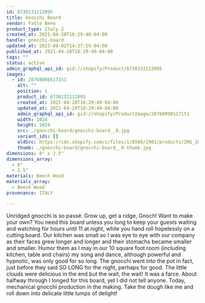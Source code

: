 ```yaml
---
id: 6730131112095
title: Gnocchi Board
vendor: Fatto Bene
product_type: Italy 2
created_at: 2021-04-28T10:29:40-04:00
handle: gnocchi-board
updated_at: 2023-08-02T14:37:59-04:00
published_at: 2021-04-28T10:29:40-04:00
tags: ""
status: active
admin_graphql_api_id: gid://shopify/Product/6730131112095
images:
  - id: 28768098517151
    alt: ""
    position: 1
    product_id: 6730131112095
    created_at: 2021-04-28T10:29:40-04:00
    updated_at: 2021-04-28T10:29:40-04:00
    admin_graphql_api_id: gid://shopify/ProductImage/28768098517151
    width: 1024
    height: 1024
    src: ./gnocchi-board/gnocchi-board__0.jpg
    variant_ids: []
    oldSrc: https://cdn.shopify.com/s/files/1/0589/2901/products/IMG_20190514_172513.jpg?v=1619620180
    thumb: ./gnocchi-board/gnocchi-board__0-thumb.jpg
dimensions: 8" x 2.5"
dimensions_array:
  - 8"
  - 2.5"
materials: Beech Wood
materials_array:
  - Beech Wood
provenance: ITALY

---
```


Unridged gnocchi is so passé. Grow up, get a ridge, Gnoch! Want to make your own? You need this board unless you long to keep your guests waiting and watching for hours until 11 at night, while you hand roll hopelessly on a cutting board. Our kitchen was small so I was eye to eye with our company as their faces grew longer and longer and their stomachs became smaller and smaller. Humor them as I may in our 10 square foot room (including kitchen, table and chairs) my song and dance, although powerful and hypnotic, was only good for so long. The gnocchi went into the pot in fact, just before they said SO LONG for the night, perhaps for good. The little clouds were delicious in the end but the wait, the wait! It was a farce. About halfway through I longed for this board, yet I did not tell anyone. Today, mechanical gnocchi production in the making. Take the dough like me and roll down into delicate little lumps of delight!